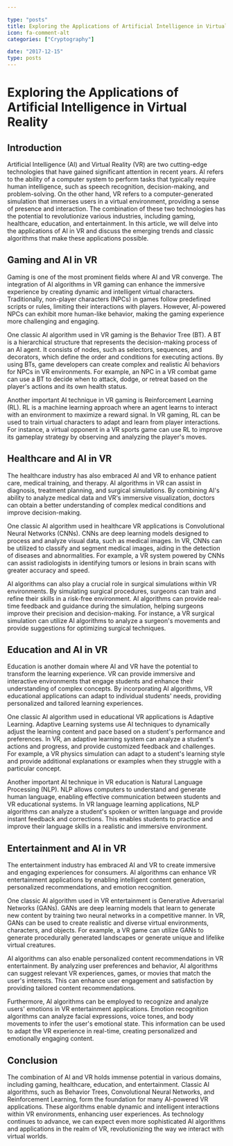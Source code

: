 ```yaml
---

type: "posts"
title: Exploring the Applications of Artificial Intelligence in Virtual Reality
icon: fa-comment-alt
categories: ["Cryptography"]

date: "2017-12-15"
type: posts
---
```





# Exploring the Applications of Artificial Intelligence in Virtual Reality

## Introduction

Artificial Intelligence (AI) and Virtual Reality (VR) are two cutting-edge technologies that have gained significant attention in recent years. AI refers to the ability of a computer system to perform tasks that typically require human intelligence, such as speech recognition, decision-making, and problem-solving. On the other hand, VR refers to a computer-generated simulation that immerses users in a virtual environment, providing a sense of presence and interaction. The combination of these two technologies has the potential to revolutionize various industries, including gaming, healthcare, education, and entertainment. In this article, we will delve into the applications of AI in VR and discuss the emerging trends and classic algorithms that make these applications possible.

## Gaming and AI in VR

Gaming is one of the most prominent fields where AI and VR converge. The integration of AI algorithms in VR gaming can enhance the immersive experience by creating dynamic and intelligent virtual characters. Traditionally, non-player characters (NPCs) in games follow predefined scripts or rules, limiting their interactions with players. However, AI-powered NPCs can exhibit more human-like behavior, making the gaming experience more challenging and engaging.

One classic AI algorithm used in VR gaming is the Behavior Tree (BT). A BT is a hierarchical structure that represents the decision-making process of an AI agent. It consists of nodes, such as selectors, sequences, and decorators, which define the order and conditions for executing actions. By using BTs, game developers can create complex and realistic AI behaviors for NPCs in VR environments. For example, an NPC in a VR combat game can use a BT to decide when to attack, dodge, or retreat based on the player's actions and its own health status.

Another important AI technique in VR gaming is Reinforcement Learning (RL). RL is a machine learning approach where an agent learns to interact with an environment to maximize a reward signal. In VR gaming, RL can be used to train virtual characters to adapt and learn from player interactions. For instance, a virtual opponent in a VR sports game can use RL to improve its gameplay strategy by observing and analyzing the player's moves.

## Healthcare and AI in VR

The healthcare industry has also embraced AI and VR to enhance patient care, medical training, and therapy. AI algorithms in VR can assist in diagnosis, treatment planning, and surgical simulations. By combining AI's ability to analyze medical data and VR's immersive visualization, doctors can obtain a better understanding of complex medical conditions and improve decision-making.

One classic AI algorithm used in healthcare VR applications is Convolutional Neural Networks (CNNs). CNNs are deep learning models designed to process and analyze visual data, such as medical images. In VR, CNNs can be utilized to classify and segment medical images, aiding in the detection of diseases and abnormalities. For example, a VR system powered by CNNs can assist radiologists in identifying tumors or lesions in brain scans with greater accuracy and speed.

AI algorithms can also play a crucial role in surgical simulations within VR environments. By simulating surgical procedures, surgeons can train and refine their skills in a risk-free environment. AI algorithms can provide real-time feedback and guidance during the simulation, helping surgeons improve their precision and decision-making. For instance, a VR surgical simulation can utilize AI algorithms to analyze a surgeon's movements and provide suggestions for optimizing surgical techniques.

## Education and AI in VR

Education is another domain where AI and VR have the potential to transform the learning experience. VR can provide immersive and interactive environments that engage students and enhance their understanding of complex concepts. By incorporating AI algorithms, VR educational applications can adapt to individual students' needs, providing personalized and tailored learning experiences.

One classic AI algorithm used in educational VR applications is Adaptive Learning. Adaptive Learning systems use AI techniques to dynamically adjust the learning content and pace based on a student's performance and preferences. In VR, an adaptive learning system can analyze a student's actions and progress, and provide customized feedback and challenges. For example, a VR physics simulation can adapt to a student's learning style and provide additional explanations or examples when they struggle with a particular concept.

Another important AI technique in VR education is Natural Language Processing (NLP). NLP allows computers to understand and generate human language, enabling effective communication between students and VR educational systems. In VR language learning applications, NLP algorithms can analyze a student's spoken or written language and provide instant feedback and corrections. This enables students to practice and improve their language skills in a realistic and immersive environment.

## Entertainment and AI in VR

The entertainment industry has embraced AI and VR to create immersive and engaging experiences for consumers. AI algorithms can enhance VR entertainment applications by enabling intelligent content generation, personalized recommendations, and emotion recognition.

One classic AI algorithm used in VR entertainment is Generative Adversarial Networks (GANs). GANs are deep learning models that learn to generate new content by training two neural networks in a competitive manner. In VR, GANs can be used to create realistic and diverse virtual environments, characters, and objects. For example, a VR game can utilize GANs to generate procedurally generated landscapes or generate unique and lifelike virtual creatures.

AI algorithms can also enable personalized content recommendations in VR entertainment. By analyzing user preferences and behavior, AI algorithms can suggest relevant VR experiences, games, or movies that match the user's interests. This can enhance user engagement and satisfaction by providing tailored content recommendations.

Furthermore, AI algorithms can be employed to recognize and analyze users' emotions in VR entertainment applications. Emotion recognition algorithms can analyze facial expressions, voice tones, and body movements to infer the user's emotional state. This information can be used to adapt the VR experience in real-time, creating personalized and emotionally engaging content.

## Conclusion

The combination of AI and VR holds immense potential in various domains, including gaming, healthcare, education, and entertainment. Classic AI algorithms, such as Behavior Trees, Convolutional Neural Networks, and Reinforcement Learning, form the foundation for many AI-powered VR applications. These algorithms enable dynamic and intelligent interactions within VR environments, enhancing user experiences. As technology continues to advance, we can expect even more sophisticated AI algorithms and applications in the realm of VR, revolutionizing the way we interact with virtual worlds.